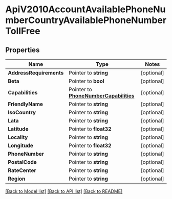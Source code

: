 # ApiV2010AccountAvailablePhoneNumberCountryAvailablePhoneNumberTollFree

## Properties
Name | Type | Notes
------------ | ------------- | -------------
**AddressRequirements** | Pointer to **string** | [optional] 
**Beta** | Pointer to **bool** | [optional] 
**Capabilities** | Pointer to [**PhoneNumberCapabilities**](phone_number_capabilities.md) | [optional] 
**FriendlyName** | Pointer to **string** | [optional] 
**IsoCountry** | Pointer to **string** | [optional] 
**Lata** | Pointer to **string** | [optional] 
**Latitude** | Pointer to **float32** | [optional] 
**Locality** | Pointer to **string** | [optional] 
**Longitude** | Pointer to **float32** | [optional] 
**PhoneNumber** | Pointer to **string** | [optional] 
**PostalCode** | Pointer to **string** | [optional] 
**RateCenter** | Pointer to **string** | [optional] 
**Region** | Pointer to **string** | [optional] 

[[Back to Model list]](../README.md#documentation-for-models) [[Back to API list]](../README.md#documentation-for-api-endpoints) [[Back to README]](../README.md)


